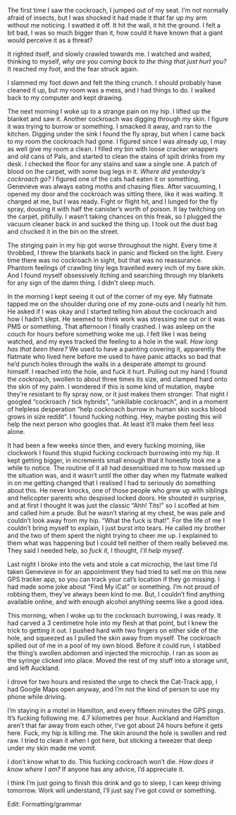 The first time I saw the cockroach, I jumped out of my seat. I’m not normally afraid of insects, but I was shocked it had made it that far up my arm without me noticing. I swatted it off. It hit the wall, it hit the ground. I felt a bit bad, I was so much bigger than it, how could it have known that a giant would perceive it as a threat?

It righted itself, and slowly crawled towards me. I watched and waited, thinking to myself, *why are you coming back to the thing that just hurt you?* It reached my foot, and the fear struck again.

I slammed my foot down and felt the thing crunch. I should probably have cleaned it up, but my room was a mess, and I had things to do. I walked back to my computer and kept drawing.

The next morning I woke up to a strange pain on my hip. I lifted up the blanket and saw it. Another cockroach was digging through my skin. I figure it was trying to burrow or something. I smacked it away, and ran to the kitchen. Digging under the sink I found the fly spray, but when I came back to my room the cockroach had gone. I figured since I was already up, I may as well give my room a clean. I filled my bin with loose cracker wrappers and old cans of Pals, and started to clean the stains of spilt drinks from my desk. I checked the floor for any stains and saw a single one. A patch of blood on the carpet, with some bug legs in it. *Where did yesterday’s cockroach go?* I figured one of the cats had eaten it or something, Genevieve was always eating moths and chasing flies. After vacuuming, I opened my door and the cockroach was sitting there, like it was waiting. It charged at me, but I was ready. Fight or flight hit, and I lunged for the fly spray, dousing it with half the canister’s worth of poison. It lay twitching on the carpet, pitifully. I wasn’t taking chances on this freak, so I plugged the vacuum cleaner back in and sucked the thing up. I took out the dust bag and chucked it in the bin on the street.

The stinging pain in my hip got worse throughout the night. Every time it throbbed, I threw the blankets back in panic and flicked on the light. Every time there was no cockroach in sight, but that was no reassurance. Phantom feelings of crawling tiny legs travelled every inch of my bare skin. And I found myself obsessively itching and searching through my blankets for any sign of the damn thing. I didn’t sleep much.

In the morning I kept seeing it out of the corner of my eye. My flatmate tapped me on the shoulder during one of my zone-outs and I nearly hit him. He asked if I was okay and I started telling him about the cockroach and how I hadn’t slept. He seemed to think work was stressing me out or it was PMS or something. That afternoon I finally crashed. I was asleep on the couch for hours before something woke me up. I felt like I was being watched, and my eyes tracked the feeling to a hole in the wall. *How long has that been there?* We used to have a painting covering it, apparently the flatmate who lived here before me used to have panic attacks so bad that he’d punch holes through the walls in a desperate attempt to ground himself. I reached into the hole, and fuck it hurt. Pulling out my hand I found the cockroach, swollen to about three times its size, and clamped hard onto the skin of my palm. I wondered if this is some kind of mutation, maybe they’re resistant to fly spray now, or it just makes them stronger. That night I googled “cockroach / tick hybrids”, “unkillable cockroach”, and in a moment of helpless desperation “help cockroach burrow in human skin sucks blood grows in size reddit”. I found fucking nothing. Hey, maybe posting this will help the next person who googles that. At least it’ll make them feel less alone.

It had been a few weeks since then, and every fucking morning, like clockwork I found this stupid fucking cockroach burrowing into my hip. It kept getting bigger, in increments small enough that it honestly took me a while to notice. The routine of it all had desensitised me to how messed up the situation was, and it wasn’t until the other day when my flatmate walked in on me getting changed that I realised I had to seriously do something about this. He never knocks, one of those people who grew up with siblings and helicopter parents who despised locked doors. He shouted in surprise, and at first I thought it was just the classic “Ahh! Tits!” so I scoffed at him and called him a prude. But he wasn’t staring at my chest, he was pale and couldn’t look away from my hip. “What the fuck is that!”. For the life of me I couldn’t bring myself to explain, I just burst into tears. He called my brother and the two of them spent the night trying to cheer me up. I explained to them what was happening but I could tell neither of them really believed me. They said I needed help, *so fuck it*, I thought, *I’ll help myself*.

Last night I broke into the vets and stole a cat microchip, the last time I’d taken Genevieve in for an appointment they had tried to sell me on this new GPS tracker app, so you can track your cat’s location if they go missing. I had made some joke about “Find My iCat” or something. I’m not proud of robbing them, they’ve always been kind to me. But, I couldn’t find anything available online, and with enough alcohol anything seems like a good idea.

This morning, when I woke up to the cockroach burrowing, I was ready. It had carved a 3 centimetre hole into my flesh at that point, but I knew the trick to getting it out. I pushed hard with two fingers on either side of the hole, and squeezed as I pulled the skin away from myself. The cockroach spilled out of me in a pool of my own blood. Before it could run, I stabbed the thing’s swollen abdomen and injected the microchip. I ran as soon as the syringe clicked into place. Moved the rest of my stuff into a storage unit, and left Auckland.

I drove for two hours and resisted the urge to check the Cat-Track app, I had Google Maps open anyway, and I’m not the kind of person to use my phone while driving.

I’m staying in a motel in Hamilton, and every fifteen minutes the GPS pings. It’s fucking following me. 4.7 kilometres per hour. Auckland and Hamilton aren’t that far away from each other, I’ve got about 24 hours before it gets here. Fuck, my hip is killing me. The skin around the hole is swollen and red raw. I tried to clean it when I got here, but sticking a tweezer that deep under my skin made me vomit.

I don’t know what to do. This fucking cockroach won’t die. *How does it know where I am?* If anyone has any advice, I’d appreciate it.

I think I’m just going to finish this drink and go to sleep, I can keep driving tomorrow. Work will understand, I’ll just say I’ve got covid or something.

Edit: Formatting/grammar